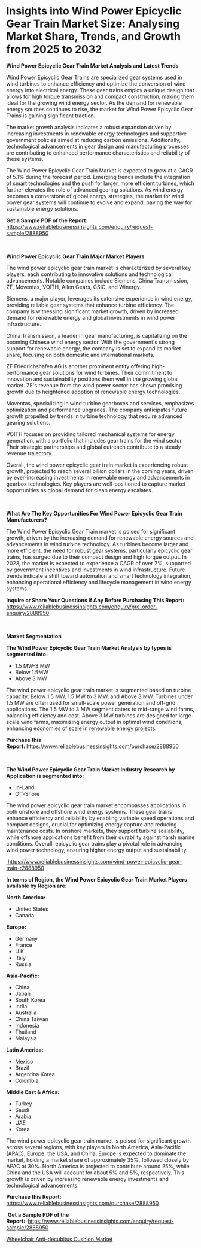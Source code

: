 <p><h1>Insights into Wind Power  Epicyclic Gear Train Market Size: Analysing Market Share, Trends, and Growth from 2025 to 2032</h1></p><p><strong>Wind Power  Epicyclic Gear Train Market Analysis and Latest Trends</strong></p>
<p><p>Wind Power Epicyclic Gear Trains are specialized gear systems used in wind turbines to enhance efficiency and optimize the conversion of wind energy into electrical energy. These gear trains employ a unique design that allows for high torque transmission and compact construction, making them ideal for the growing wind energy sector. As the demand for renewable energy sources continues to rise, the market for Wind Power Epicyclic Gear Trains is gaining significant traction.</p><p>The market growth analysis indicates a robust expansion driven by increasing investments in renewable energy technologies and supportive government policies aimed at reducing carbon emissions. Additionally, technological advancements in gear design and manufacturing processes are contributing to enhanced performance characteristics and reliability of these systems. </p><p>The Wind Power Epicyclic Gear Train Market is expected to grow at a CAGR of 5.1% during the forecast period. Emerging trends include the integration of smart technologies and the push for larger, more efficient turbines, which further elevates the role of advanced gearing solutions. As wind energy becomes a cornerstone of global energy strategies, the market for wind power gear systems will continue to evolve and expand, paving the way for sustainable energy solutions.</p></p>
<p><strong>Get a Sample PDF of the Report:&nbsp;</strong> <a href="https://www.reliablebusinessinsights.com/enquiry/request-sample/2888950?utm_campaign=3253&utm_medium=2&utm_source=Github&utm_content=ia&utm_term=14032025&utm_id=wind-power-epicyclic-gear-train">https://www.reliablebusinessinsights.com/enquiry/request-sample/2888950</a></p>
<p>&nbsp;</p>
<p><strong>Wind Power  Epicyclic Gear Train Major Market Players</strong></p>
<p><p>The wind power epicyclic gear train market is characterized by several key players, each contributing to innovative solutions and technological advancements. Notable companies include Siemens, China Transmission, ZF, Moventas, VOITH, Allen Gears, CSIC, and Winergy.</p><p>Siemens, a major player, leverages its extensive experience in wind energy, providing reliable gear systems that enhance turbine efficiency. The company is witnessing significant market growth, driven by increased demand for renewable energy and global investments in wind power infrastructure.</p><p>China Transmission, a leader in gear manufacturing, is capitalizing on the booming Chinese wind energy sector. With the government's strong support for renewable energy, the company is set to expand its market share, focusing on both domestic and international markets.</p><p>ZF Friedrichshafen AG is another prominent entity offering high-performance gear solutions for wind turbines. Their commitment to innovation and sustainability positions them well in the growing global market. ZF's revenue from the wind power sector has shown promising growth due to heightened adoption of renewable energy technologies.</p><p>Moventas, specializing in wind turbine gearboxes and services, emphasizes optimization and performance upgrades. The company anticipates future growth propelled by trends in turbine technology that require advanced gearing solutions.</p><p>VOITH focuses on providing tailored mechanical systems for energy generation, with a portfolio that includes gear trains for the wind sector. Their strategic partnerships and global outreach contribute to a steady revenue trajectory.</p><p>Overall, the wind power epicyclic gear train market is experiencing robust growth, projected to reach several billion dollars in the coming years, driven by ever-increasing investments in renewable energy and advancements in gearbox technologies. Key players are well-positioned to capture market opportunities as global demand for clean energy escalates.</p></p>
<p>&nbsp;</p>
<p><strong>What Are The Key Opportunities For Wind Power  Epicyclic Gear Train Manufacturers?</strong></p>
<p><p>The Wind Power Epicyclic Gear Train market is poised for significant growth, driven by the increasing demand for renewable energy sources and advancements in wind turbine technology. As turbines become larger and more efficient, the need for robust gear systems, particularly epicyclic gear trains, has surged due to their compact design and high torque output. In 2023, the market is expected to experience a CAGR of over 7%, supported by government incentives and investments in wind infrastructure. Future trends indicate a shift toward automation and smart technology integration, enhancing operational efficiency and lifecycle management in wind energy systems.</p></p>
<p><strong>Inquire or Share Your Questions If Any Before Purchasing This Report:</strong> <a href="https://www.reliablebusinessinsights.com/enquiry/pre-order-enquiry/2888950?utm_campaign=3253&utm_medium=2&utm_source=Github&utm_content=ia&utm_term=14032025&utm_id=wind-power-epicyclic-gear-train">https://www.reliablebusinessinsights.com/enquiry/pre-order-enquiry/2888950</a></p>
<p>&nbsp;</p>
<p><strong>Market Segmentation</strong></p>
<p><strong>The Wind Power  Epicyclic Gear Train Market Analysis by types is segmented into:</strong></p>
<p><ul><li>1.5 MW-3 MW</li><li>Below 1.5MW</li><li>Above 3 MW</li></ul></p>
<p><p>The wind power epicyclic gear train market is segmented based on turbine capacity: Below 1.5 MW, 1.5 MW to 3 MW, and Above 3 MW. Turbines under 1.5 MW are often used for small-scale power generation and off-grid applications. The 1.5 MW to 3 MW segment caters to mid-range wind farms, balancing efficiency and cost. Above 3 MW turbines are designed for large-scale wind farms, maximizing energy output in optimal wind conditions, enhancing economies of scale in renewable energy projects.</p></p>
<p><strong>Purchase this Report:&nbsp;</strong><a href="https://www.reliablebusinessinsights.com/purchase/2888950?utm_campaign=3253&utm_medium=2&utm_source=Github&utm_content=ia&utm_term=14032025&utm_id=wind-power-epicyclic-gear-train">https://www.reliablebusinessinsights.com/purchase/2888950</a></p>
<p>&nbsp;</p>
<p><strong>The Wind Power  Epicyclic Gear Train Market Industry Research by Application is segmented into:</strong></p>
<p><ul><li>In-Land</li><li>Off-Shore</li></ul></p>
<p><p>The wind power epicyclic gear train market encompasses applications in both onshore and offshore wind energy systems. These gear trains enhance efficiency and reliability by enabling variable speed operations and compact designs, crucial for optimizing energy capture and reducing maintenance costs. In onshore markets, they support turbine scalability, while offshore applications benefit from their durability against harsh marine conditions. Overall, epicyclic gear trains play a pivotal role in advancing wind power technology, ensuring higher energy output and sustainability.</p></p>
<p><a href="https://www.reliablebusinessinsights.com/wind-power-epicyclic-gear-train-r2888950?utm_campaign=3253&utm_medium=2&utm_source=Github&utm_content=ia&utm_term=14032025&utm_id=wind-power-epicyclic-gear-train">&nbsp;https://www.reliablebusinessinsights.com/wind-power-epicyclic-gear-train-r2888950</a></p>
<p><strong>In terms of Region, the Wind Power  Epicyclic Gear Train Market Players available by Region are:</strong></p>
<p>
    <p> <strong> North America: </strong>
        <ul>
            <li>United States</li>
            <li>Canada</li>
        </ul>
        </p> 
    <p> <strong> Europe: </strong>
        <ul>
            <li>Germany</li>
            <li>France</li>
            <li>U.K.</li>
            <li>Italy</li>
            <li>Russia</li>
        </ul>
        </p> 
    <p> <strong> Asia-Pacific: </strong>
        <ul>
            <li>China</li>
            <li>Japan</li>
            <li>South Korea</li>
            <li>India</li>
            <li>Australia</li>
            <li>China Taiwan</li>
            <li>Indonesia</li>
            <li>Thailand</li>
            <li>Malaysia</li>
        </ul>
        </p> 
    <p> <strong> Latin America: </strong>
        <ul>
            <li>Mexico</li>
            <li>Brazil</li>
            <li>Argentina Korea</li>
            <li>Colombia</li>
        </ul>
        </p> 
    <p> <strong> Middle East & Africa: </strong>
        <ul>
            <li>Turkey</li>
            <li>Saudi</li>
            <li>Arabia</li>
            <li>UAE</li>
            <li>Korea</li>
        </ul>
    </p>
    </p>
<p><p>The wind power epicyclic gear train market is poised for significant growth across several regions, with key players in North America, Asia-Pacific (APAC), Europe, the USA, and China. Europe is expected to dominate the market, holding a market share of approximately 35%, followed closely by APAC at 30%. North America is projected to contribute around 25%, while China and the USA will account for about 5% and 5%, respectively. This growth is driven by increasing renewable energy investments and technological advancements.</p></p>
<p><strong>Purchase this Report: </strong><a href="https://www.reliablebusinessinsights.com/purchase/2888950?utm_campaign=3253&utm_medium=2&utm_source=Github&utm_content=ia&utm_term=14032025&utm_id=wind-power-epicyclic-gear-train">https://www.reliablebusinessinsights.com/purchase/2888950</a></p>
<p>&nbsp;<strong>Get a Sample PDF of the Report:&nbsp;&nbsp;</strong><a href="https://www.reliablebusinessinsights.com/enquiry/request-sample/2888950?utm_campaign=3253&utm_medium=2&utm_source=Github&utm_content=ia&utm_term=14032025&utm_id=wind-power-epicyclic-gear-train">https://www.reliablebusinessinsights.com/enquiry/request-sample/2888950</a></p>
<p><strong></strong></p>
<p><p><a href="https://github.com/biyajausenik/Market-Research-Report-List-1/blob/main/wheelchair-anti-decubitus-cushion-market.md?utm_campaign=3253&utm_medium=2&utm_source=Github&utm_content=ia&utm_term=14032025&utm_id=wind-power-epicyclic-gear-train">Wheelchair Anti-decubitus Cushion Market</a></p></p>